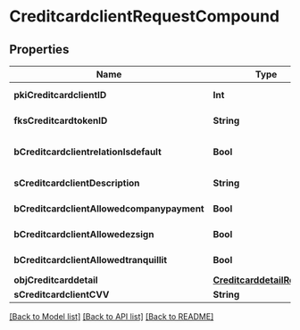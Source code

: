 # CreditcardclientRequestCompound

## Properties
Name | Type | Description | Notes
------------ | ------------- | ------------- | -------------
**pkiCreditcardclientID** | **Int** | The unique ID of the Creditcardclient | [optional] 
**fksCreditcardtokenID** | **String** | The creditcard token identifier | [optional] 
**bCreditcardclientrelationIsdefault** | **Bool** | Whether if it&#39;s the creditcardclient is the default one | 
**sCreditcardclientDescription** | **String** | The description of the Creditcardclient | 
**bCreditcardclientAllowedcompanypayment** | **Bool** | Whether if it&#39;s an allowedagencypayment | 
**bCreditcardclientAllowedezsign** | **Bool** | Whether if it&#39;s an allowedroyallepageprotection | 
**bCreditcardclientAllowedtranquillit** | **Bool** | Whether if it&#39;s an allowedtranquillit | 
**objCreditcarddetail** | [**CreditcarddetailRequest**](CreditcarddetailRequest.md) |  | 
**sCreditcardclientCVV** | **String** | The creditcard card CVV | 

[[Back to Model list]](../README.md#documentation-for-models) [[Back to API list]](../README.md#documentation-for-api-endpoints) [[Back to README]](../README.md)


